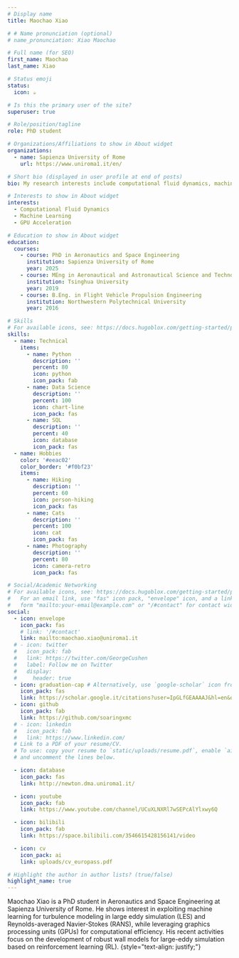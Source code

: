 ```yaml
---
# Display name
title: Maochao Xiao

# # Name pronunciation (optional)
# name_pronunciation: Xiao Maochao

# Full name (for SEO)
first_name: Maochao
last_name: Xiao

# Status emoji
status:
  icon: ☕️

# Is this the primary user of the site?
superuser: true

# Role/position/tagline
role: PhD student

# Organizations/Affiliations to show in About widget
organizations:
  - name: Sapienza University of Rome
    url: https://www.uniroma1.it/en/

# Short bio (displayed in user profile at end of posts)
bio: My research interests include computational fluid dynamics, machine learning and GPU acceleration.

# Interests to show in About widget
interests:
  - Computational Fluid Dynamics
  - Machine Learning
  - GPU Acceleration

# Education to show in About widget
education:
  courses:
    - course: PhD in Aeronautics and Space Engineering
      institution: Sapienza University of Rome
      year: 2025
    - course: MEng in Aeronautical and Astronautical Science and Technology
      institution: Tsinghua University
      year: 2019
    - course: B.Eng. in Flight Vehicle Propulsion Engineering
      institution: Northwestern Polytechnical University
      year: 2016

# Skills
# For available icons, see: https://docs.hugoblox.com/getting-started/page-builder/#icons
skills:
  - name: Technical
    items:
      - name: Python
        description: ''
        percent: 80
        icon: python
        icon_pack: fab
      - name: Data Science
        description: ''
        percent: 100
        icon: chart-line
        icon_pack: fas
      - name: SQL
        description: ''
        percent: 40
        icon: database
        icon_pack: fas
  - name: Hobbies
    color: '#eeac02'
    color_border: '#f0bf23'
    items:
      - name: Hiking
        description: ''
        percent: 60
        icon: person-hiking
        icon_pack: fas
      - name: Cats
        description: ''
        percent: 100
        icon: cat
        icon_pack: fas
      - name: Photography
        description: ''
        percent: 80
        icon: camera-retro
        icon_pack: fas

# Social/Academic Networking
# For available icons, see: https://docs.hugoblox.com/getting-started/page-builder/#icons
#   For an email link, use "fas" icon pack, "envelope" icon, and a link in the
#   form "mailto:your-email@example.com" or "/#contact" for contact widget.
social:
  - icon: envelope
    icon_pack: fas
    # link: '/#contact'
    link: mailto:maochao.xiao@uniroma1.it
  # - icon: twitter
  #   icon_pack: fab
  #   link: https://twitter.com/GeorgeCushen
  #   label: Follow me on Twitter
  #   display:
  #     header: true
  - icon: graduation-cap # Alternatively, use `google-scholar` icon from `ai` icon pack
    icon_pack: fas
    link: https://scholar.google.it/citations?user=IpGLfGEAAAAJ&hl=en&oi=ao
  - icon: github
    icon_pack: fab
    link: https://github.com/soaringxmc
  # - icon: linkedin
  #   icon_pack: fab
  #   link: https://www.linkedin.com/
  # Link to a PDF of your resume/CV.
  # To use: copy your resume to `static/uploads/resume.pdf`, enable `ai` icons in `params.yaml`,
  # and uncomment the lines below.

  - icon: database
    icon_pack: fas
    link: http://newton.dma.uniroma1.it/

  - icon: youtube
    icon_pack: fab
    link: https://www.youtube.com/channel/UCuXLNXRl7wSEPcAlYlxwy6Q

  - icon: bilibili
    icon_pack: fab
    link: https://space.bilibili.com/3546615428156141/video

  - icon: cv
    icon_pack: ai
    link: uploads/cv_europass.pdf

# Highlight the author in author lists? (true/false)
highlight_name: true
---
```


Maochao Xiao is a PhD student in Aeronautics and Space Engineering at Sapienza University of Rome. He shows interest in exploiting machine learning for turbulence modeling in large eddy simulation (LES) and Reynolds-averaged Navier-Stokes (RANS), while leveraging graphics processing units (GPUs) for computational efficiency. His recent activities focus on the development of robust wall models for large-eddy simulation based on reinforcement learning (RL).
{style="text-align: justify;"}
